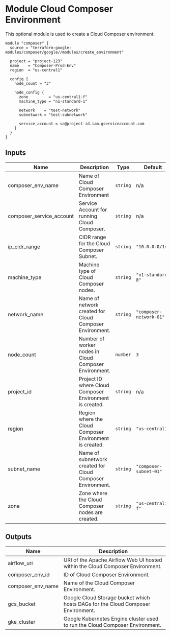 # Module Cloud Composer Environment

This optional module is used to create a Cloud Composer environment.

```hcl
module "composer" {
  source = "terraform-google-modules/composer/google//modules/create_environment"

  project = "project-123"
  name    = "Composer-Prod-Env"
  region  = "us-central1"

  config {
    node_count = "3"

    node_config {
      zone         = "us-central1-f"
      machine_type = "n1-standard-1"

      network    = "test-network"
      subnetwork = "test-subnetwork"

      service_account = sa@project-id.iam.gserviceaccount.com
    }
  }
}
```
<!-- BEGINNING OF PRE-COMMIT-TERRAFORM DOCS HOOK -->
## Inputs

| Name | Description | Type | Default | Required |
|------|-------------|------|---------|:--------:|
| composer\_env\_name | Name of Cloud Composer Environment | `string` | n/a | yes |
| composer\_service\_account | Service Account for running Cloud Composer. | `string` | n/a | yes |
| ip\_cidr\_range | CIDR range for the Cloud Composer Subnet. | `string` | `"10.0.0.0/14"` | no |
| machine\_type | Machine type of Cloud Composer nodes. | `string` | `"n1-standard-8"` | no |
| network\_name | Name of network created for Cloud Composer Environment. | `string` | `"composer-network-01"` | no |
| node\_count | Number of worker nodes in Cloud Composer Environment. | `number` | `3` | no |
| project\_id | Project ID where Cloud Composer Environment is created. | `string` | n/a | yes |
| region | Region where the Cloud Composer Environment is created. | `string` | `"us-central1"` | no |
| subnet\_name | Name of subnetwork created for Cloud Composer Environment. | `string` | `"composer-subnet-01"` | no |
| zone | Zone where the Cloud Composer nodes are created. | `string` | `"us-central1-f"` | no |

## Outputs

| Name | Description |
|------|-------------|
| airflow\_uri | URI of the Apache Airflow Web UI hosted within the Cloud Composer Environment. |
| composer\_env\_id | ID of Cloud Composer Environment. |
| composer\_env\_name | Name of the Cloud Composer Environment. |
| gcs\_bucket | Google Cloud Storage bucket which hosts DAGs for the Cloud Composer Environment. |
| gke\_cluster | Google Kubernetes Engine cluster used to run the Cloud Composer Environment. |

<!-- END OF PRE-COMMIT-TERRAFORM DOCS HOOK -->
